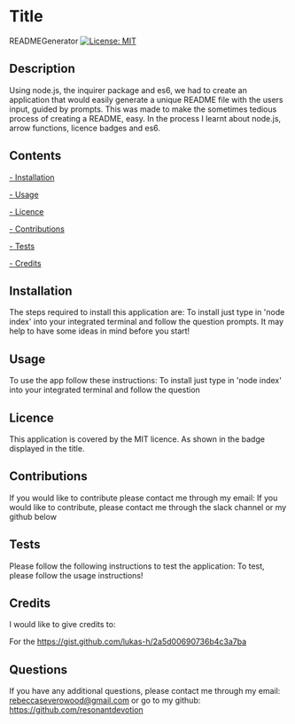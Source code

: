 # Title
READMEGenerator
[![License: MIT](https://img.shields.io/badge/License-MIT-yellow.svg)](https://opensource.org/licenses/MIT)
## Description
Using node.js, the inquirer package and es6, we had to create an application that would easily generate a unique README file with the users input, guided by prompts. This was made to make the sometimes tedious process of creating a README, easy. In the process I learnt about node.js, arrow functions, licence badges and es6.

## Contents
[- Installation](#installation)

[- Usage](#usage)

[- Licence](#licence)

[- Contributions](#contributions)

[- Tests](#tests)

[- Credits](#credits)

## Installation
The steps required to install this application are:
To install just type in 'node index' into your integrated terminal and follow the question prompts. It may help to have some ideas in mind before you start!

## Usage
To use the app follow these instructions:
To install just type in 'node index' into your integrated terminal and follow the question 

## Licence
This application is covered by the MIT licence. 
As shown in the badge displayed in the title. 

## Contributions
If you would like to contribute please contact me through my email:
If you would like to contribute, please contact me through the slack channel or my github below

## Tests
Please follow the following instructions to test the application:
To test, please follow the usage instructions! 

## Credits
I would like to give credits to:

For the https://gist.github.com/lukas-h/2a5d00690736b4c3a7ba

## Questions
If you have any additional questions, please contact me through my email:
rebeccaseverowood@gmail.com
or go to my github:
https://github.com/resonantdevotion